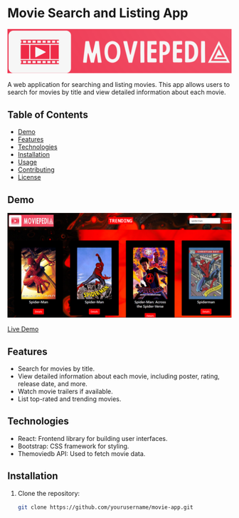 # Movie Search and Listing App

![Project Logo](src/logo.png) <!-- Add a logo or relevant image here -->

A web application for searching and listing movies. This app allows users to search for movies by title and view detailed information about each movie.

## Table of Contents

- [Demo](#demo)
- [Features](#features)
- [Technologies](#technologies)
- [Installation](#installation)
- [Usage](#usage)
- [Contributing](#contributing)
- [License](#license)

## Demo



![Demo Screenshot](src/demo-screenshot.png)

[Live Demo](https://moviepedia1.netlify.app/)

## Features

- Search for movies by title.
- View detailed information about each movie, including poster, rating, release date, and more.
- Watch movie trailers if available.
- List top-rated and trending movies.

## Technologies

- React: Frontend library for building user interfaces.
- Bootstrap: CSS framework for styling.
- Themoviedb API: Used to fetch movie data.



## Installation

1. Clone the repository:

   ```bash
   git clone https://github.com/yourusername/movie-app.git

